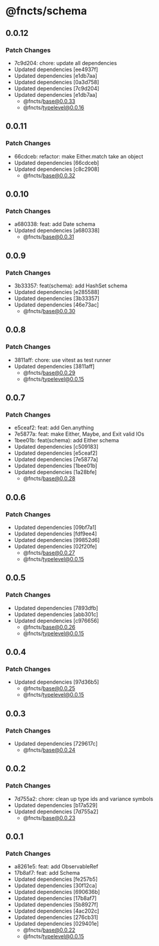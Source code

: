 # @fncts/schema

## 0.0.12

### Patch Changes

- 7c9d204: chore: update all dependencies
- Updated dependencies [ee4937f]
- Updated dependencies [e1db7aa]
- Updated dependencies [0a3d758]
- Updated dependencies [7c9d204]
- Updated dependencies [e1db7aa]
  - @fncts/base@0.0.33
  - @fncts/typelevel@0.0.16

## 0.0.11

### Patch Changes

- 66cdceb: refactor: make Either.match take an object
- Updated dependencies [66cdceb]
- Updated dependencies [c8c2908]
  - @fncts/base@0.0.32

## 0.0.10

### Patch Changes

- a680338: feat: add Date schema
- Updated dependencies [a680338]
  - @fncts/base@0.0.31

## 0.0.9

### Patch Changes

- 3b33357: feat(schema): add HashSet schema
- Updated dependencies [e285588]
- Updated dependencies [3b33357]
- Updated dependencies [46e73ac]
  - @fncts/base@0.0.30

## 0.0.8

### Patch Changes

- 3811aff: chore: use vitest as test runner
- Updated dependencies [3811aff]
  - @fncts/base@0.0.29
  - @fncts/typelevel@0.0.15

## 0.0.7

### Patch Changes

- e5ceaf2: feat: add Gen.anything
- 7e5877a: feat: make Either, Maybe, and Exit valid IOs
- 1bee01b: feat(schema): add Either schema
- Updated dependencies [c509183]
- Updated dependencies [e5ceaf2]
- Updated dependencies [7e5877a]
- Updated dependencies [1bee01b]
- Updated dependencies [1a28bfe]
  - @fncts/base@0.0.28

## 0.0.6

### Patch Changes

- Updated dependencies [09bf7a1]
- Updated dependencies [fdf9ee4]
- Updated dependencies [99852d6]
- Updated dependencies [02f20fe]
  - @fncts/base@0.0.27
  - @fncts/typelevel@0.0.15

## 0.0.5

### Patch Changes

- Updated dependencies [7893dfb]
- Updated dependencies [abb301c]
- Updated dependencies [c976656]
  - @fncts/base@0.0.26
  - @fncts/typelevel@0.0.15

## 0.0.4

### Patch Changes

- Updated dependencies [97d36b5]
  - @fncts/base@0.0.25
  - @fncts/typelevel@0.0.15

## 0.0.3

### Patch Changes

- Updated dependencies [729617c]
  - @fncts/base@0.0.24

## 0.0.2

### Patch Changes

- 7d755a2: chore: clean up type ids and variance symbols
- Updated dependencies [b17a529]
- Updated dependencies [7d755a2]
  - @fncts/base@0.0.23

## 0.0.1

### Patch Changes

- a8261e5: feat: add ObservableRef
- 17b8af7: feat: add Schema
- Updated dependencies [fe257b5]
- Updated dependencies [30f12ca]
- Updated dependencies [690636b]
- Updated dependencies [17b8af7]
- Updated dependencies [5b8927f]
- Updated dependencies [4ac202c]
- Updated dependencies [276cb31]
- Updated dependencies [029401e]
  - @fncts/base@0.0.22
  - @fncts/typelevel@0.0.15
